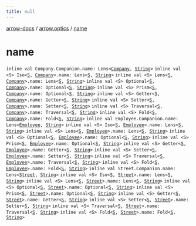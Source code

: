 ```yaml
---
title: null
---
```


[arrow-docs](../index.html) / [arrow.optics](index.html) / [name](./name.html)

# name

`inline val Company.Companion.name: Lens<`[`Company`](-company/index.html)`, `[`String`](https://kotlinlang.org/api/latest/jvm/stdlib/kotlin/-string/index.html)`>`
`inline val <S> Iso<`[`S`](name.html#S)`, `[`Company`](-company/index.html)`>.name: Lens<`[`S`](name.html#S)`, `[`String`](https://kotlinlang.org/api/latest/jvm/stdlib/kotlin/-string/index.html)`>`
`inline val <S> Lens<`[`S`](name.html#S)`, `[`Company`](-company/index.html)`>.name: Lens<`[`S`](name.html#S)`, `[`String`](https://kotlinlang.org/api/latest/jvm/stdlib/kotlin/-string/index.html)`>`
`inline val <S> Optional<`[`S`](name.html#S)`, `[`Company`](-company/index.html)`>.name: Optional<`[`S`](name.html#S)`, `[`String`](https://kotlinlang.org/api/latest/jvm/stdlib/kotlin/-string/index.html)`>`
`inline val <S> Prism<`[`S`](name.html#S)`, `[`Company`](-company/index.html)`>.name: Optional<`[`S`](name.html#S)`, `[`String`](https://kotlinlang.org/api/latest/jvm/stdlib/kotlin/-string/index.html)`>`
`inline val <S> Getter<`[`S`](name.html#S)`, `[`Company`](-company/index.html)`>.name: Getter<`[`S`](name.html#S)`, `[`String`](https://kotlinlang.org/api/latest/jvm/stdlib/kotlin/-string/index.html)`>`
`inline val <S> Setter<`[`S`](name.html#S)`, `[`Company`](-company/index.html)`>.name: Setter<`[`S`](name.html#S)`, `[`String`](https://kotlinlang.org/api/latest/jvm/stdlib/kotlin/-string/index.html)`>`
`inline val <S> Traversal<`[`S`](name.html#S)`, `[`Company`](-company/index.html)`>.name: Traversal<`[`S`](name.html#S)`, `[`String`](https://kotlinlang.org/api/latest/jvm/stdlib/kotlin/-string/index.html)`>`
`inline val <S> Fold<`[`S`](name.html#S)`, `[`Company`](-company/index.html)`>.name: Fold<`[`S`](name.html#S)`, `[`String`](https://kotlinlang.org/api/latest/jvm/stdlib/kotlin/-string/index.html)`>`
`inline val Employee.Companion.name: Lens<`[`Employee`](-employee/index.html)`, `[`String`](https://kotlinlang.org/api/latest/jvm/stdlib/kotlin/-string/index.html)`>`
`inline val <S> Iso<`[`S`](name.html#S)`, `[`Employee`](-employee/index.html)`>.name: Lens<`[`S`](name.html#S)`, `[`String`](https://kotlinlang.org/api/latest/jvm/stdlib/kotlin/-string/index.html)`>`
`inline val <S> Lens<`[`S`](name.html#S)`, `[`Employee`](-employee/index.html)`>.name: Lens<`[`S`](name.html#S)`, `[`String`](https://kotlinlang.org/api/latest/jvm/stdlib/kotlin/-string/index.html)`>`
`inline val <S> Optional<`[`S`](name.html#S)`, `[`Employee`](-employee/index.html)`>.name: Optional<`[`S`](name.html#S)`, `[`String`](https://kotlinlang.org/api/latest/jvm/stdlib/kotlin/-string/index.html)`>`
`inline val <S> Prism<`[`S`](name.html#S)`, `[`Employee`](-employee/index.html)`>.name: Optional<`[`S`](name.html#S)`, `[`String`](https://kotlinlang.org/api/latest/jvm/stdlib/kotlin/-string/index.html)`>`
`inline val <S> Getter<`[`S`](name.html#S)`, `[`Employee`](-employee/index.html)`>.name: Getter<`[`S`](name.html#S)`, `[`String`](https://kotlinlang.org/api/latest/jvm/stdlib/kotlin/-string/index.html)`>`
`inline val <S> Setter<`[`S`](name.html#S)`, `[`Employee`](-employee/index.html)`>.name: Setter<`[`S`](name.html#S)`, `[`String`](https://kotlinlang.org/api/latest/jvm/stdlib/kotlin/-string/index.html)`>`
`inline val <S> Traversal<`[`S`](name.html#S)`, `[`Employee`](-employee/index.html)`>.name: Traversal<`[`S`](name.html#S)`, `[`String`](https://kotlinlang.org/api/latest/jvm/stdlib/kotlin/-string/index.html)`>`
`inline val <S> Fold<`[`S`](name.html#S)`, `[`Employee`](-employee/index.html)`>.name: Fold<`[`S`](name.html#S)`, `[`String`](https://kotlinlang.org/api/latest/jvm/stdlib/kotlin/-string/index.html)`>`
`inline val Street.Companion.name: Lens<`[`Street`](-street/index.html)`, `[`String`](https://kotlinlang.org/api/latest/jvm/stdlib/kotlin/-string/index.html)`>`
`inline val <S> Iso<`[`S`](name.html#S)`, `[`Street`](-street/index.html)`>.name: Lens<`[`S`](name.html#S)`, `[`String`](https://kotlinlang.org/api/latest/jvm/stdlib/kotlin/-string/index.html)`>`
`inline val <S> Lens<`[`S`](name.html#S)`, `[`Street`](-street/index.html)`>.name: Lens<`[`S`](name.html#S)`, `[`String`](https://kotlinlang.org/api/latest/jvm/stdlib/kotlin/-string/index.html)`>`
`inline val <S> Optional<`[`S`](name.html#S)`, `[`Street`](-street/index.html)`>.name: Optional<`[`S`](name.html#S)`, `[`String`](https://kotlinlang.org/api/latest/jvm/stdlib/kotlin/-string/index.html)`>`
`inline val <S> Prism<`[`S`](name.html#S)`, `[`Street`](-street/index.html)`>.name: Optional<`[`S`](name.html#S)`, `[`String`](https://kotlinlang.org/api/latest/jvm/stdlib/kotlin/-string/index.html)`>`
`inline val <S> Getter<`[`S`](name.html#S)`, `[`Street`](-street/index.html)`>.name: Getter<`[`S`](name.html#S)`, `[`String`](https://kotlinlang.org/api/latest/jvm/stdlib/kotlin/-string/index.html)`>`
`inline val <S> Setter<`[`S`](name.html#S)`, `[`Street`](-street/index.html)`>.name: Setter<`[`S`](name.html#S)`, `[`String`](https://kotlinlang.org/api/latest/jvm/stdlib/kotlin/-string/index.html)`>`
`inline val <S> Traversal<`[`S`](name.html#S)`, `[`Street`](-street/index.html)`>.name: Traversal<`[`S`](name.html#S)`, `[`String`](https://kotlinlang.org/api/latest/jvm/stdlib/kotlin/-string/index.html)`>`
`inline val <S> Fold<`[`S`](name.html#S)`, `[`Street`](-street/index.html)`>.name: Fold<`[`S`](name.html#S)`, `[`String`](https://kotlinlang.org/api/latest/jvm/stdlib/kotlin/-string/index.html)`>`
